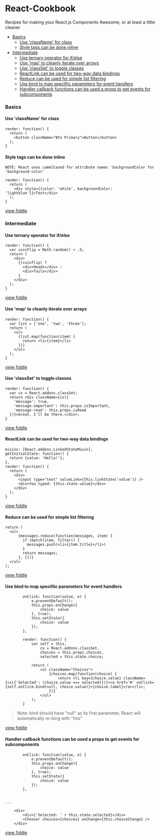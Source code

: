 React-Cookbook
==============

Recipes for making your React.js Components Awesome, or at least a little cleaner

* [Basics](#basics)
   * [Use 'className' for class](#use-classname-for-class)
   * [Style tags can be done inline](#style-tags-can-be-done-inline)
* [Intermediate](#intermediate)
   * [Use ternary operator for if/else](#use-ternary-operator-for-ifelse)
   * [Use 'map' to cleanly iterate over arrays](#use-map-to-cleanly-iterate-over-arrays)
   * [Use 'classSet' to toggle classes](#use-classset-to-toggle-classes)
   * [ReactLink can be used for two-way data bindings](#reactlink-can-be-used-for-two-way-data-bindings)
   * [Reduce can be used for simple list filtering](#reduce-can-be-used-for-simple-list-filtering)
   * [Use bind to map specifiic parameters for event handlers](#use-bind-to-map-specifiic-parameters-for-event-handlers)
   * [Handler callback functions can be used a props to get events for subcomponents](#handler-callback-functions-can-be-used-a-props-to-get-events-for-subcomponents)

### Basics

#### Use 'className' for class

```
render: function() {
  return (
    <button className="Btn Primary">Button</button>
  );
}
```

#### Style tags can be done inline

`NOTE: React uses camelCased for attribute names 'backgroundColor for 'background-color'`

```
render: function() {
  return (
    <div style={{color: 'white', backgroundColor: 'lightblue'}}>Test</div>
  );
}
```

[view fiddle](http://jsfiddle.net/EwCAf/)



### Intermediate

#### Use ternary operator for if/else

```
render: function() {
  var coinflip = Math.random() < .5;
  return (
    <div>
      {(coinflip) ?
        <div>Heads</div> :
        <div>Tails</div>
      }
    </div>
  );
}
```

[view fiddle](http://jsfiddle.net/MBu9v/)

#### Use 'map' to cleanly iterate over arrays

```
render: function() {
  var list = ['one', 'two', 'three'];
  return (
    <ul>
      {list.map(function(item) {
        return <li>{item}</li>
      })}
    </ul>
  );
}
```
[view fiddle](http://jsfiddle.net/ggVt6/)

#### Use 'classSet' to toggle classes
```
render: function() {
  var cx = React.addons.classSet;
  return <div className={cx({
    'message': true,
    'message-important': this.props.isImportant,
    'message-read': this.props.isRead
  })}>Great, I'll be there.</div>;
}
```

[view fiddle](http://jsfiddle.net/v4Uwb/2/)

#### ReactLink can be used for two-way data bindings

```
mixins: [React.addons.LinkedStateMixin],
getInitialState: function() {
  return {value: 'Hello!'};
},
render: function() {
  return (
    <div>
      <input type="text" valueLink={this.linkState('value')} />
      <div>You typed: {this.state.value}</div>
    </div>
  );
}
```

[view fiddle](http://jsfiddle.net/vvS8F/)

#### Reduce can be used for simple list filtering

```
return (
  <ul>
      {messages.reduce(function(messages, item) {
        if (match(item, filter)) {
          messages.push(<li>{item.title}</li>)
        }
        return messages;
      }, [])}
  </ul>
);
```

[view fiddle](http://jsfiddle.net/qTQtD/)

#### Use bind to map specifiic parameters for event handlers

```
		onClick: function(value, e) {
			e.preventDefault();
			this.props.onChange({
				choice: value
			}, true);
			this.setState({
				choice: value
			});
		},

		render: function() {
			var self = this,
				cx = React.addons.classSet,
				choices = this.props.choices,
				selected = this.state.choice;

			return (
				<ul className="Choices">
					{choices.map(function(choice) {
						return <li key={choice.value} className={cx({'Selected': (choice.value === selected)})}><a href='#' onClick={self.onClick.bind(null, choice.value)}>{choice.label}</a></li>;
					})}
				</ul>
			);
		}
```

> Note: bind should have "null" as its first parameter, React will automatically re-bing with "this"

[view fiddle](http://jsfiddle.net/1w57b59n/3/)

#### Handler callback functions can be used a props to get events for subcomponents

```
		onClick: function(value, e) {
			e.preventDefault();
			this.props.onChange({
				choice: value
			}, true);
			this.setState({
				choice: value
			});
		},


...

    <div>
        <div>{'Selected: ' + this.state.selected}</div>
        <Chooser choices={choices} onChange={this.choiceChange} />
    </div>
```

[view fiddle](http://jsfiddle.net/1w57b59n/3/)

